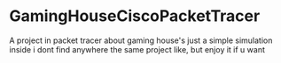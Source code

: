 # GamingHouseCiscoPacketTracer
A project in packet tracer about gaming house's just a simple simulation inside
i dont find anywhere the same project like, but enjoy it if u want
